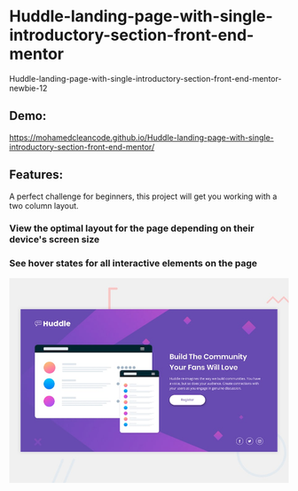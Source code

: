# Huddle-landing-page-with-single-introductory-section-front-end-mentor

Huddle-landing-page-with-single-introductory-section-front-end-mentor-newbie-12

## Demo:

https://mohamedcleancode.github.io/Huddle-landing-page-with-single-introductory-section-front-end-mentor/

## Features:

A perfect challenge for beginners, this project will get you working with a two column layout.

### View the optimal layout for the page depending on their device's screen size

### See hover states for all interactive elements on the page

![Getting Started](./design/desktop-preview.jpg)
